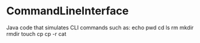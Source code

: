 # CommandLineInterface
Java code that simulates CLI commands such as:
echo
pwd
cd
ls
rm
mkdir
rmdir
touch
cp
cp -r
cat
>>
>
